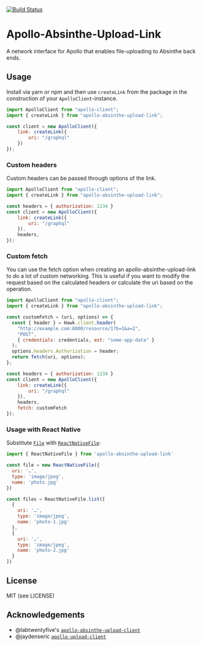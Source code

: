 [![Build Status](https://semaphoreci.com/api/v1/ihorkatkov/apollo-absinthe-upload-link/branches/master/badge.svg)](https://semaphoreci.com/ihorkatkov/apollo-absinthe-upload-link)

# Apollo-Absinthe-Upload-Link

A network interface for Apollo that enables file-uploading to Absinthe back
ends.

## Usage

Install via yarn or npm and then use `createLink` from the package
in the construction of your `ApolloClient`-instance.

```js
import ApolloClient from "apollo-client";
import { createLink } from "apollo-absinthe-upload-link";

const client = new ApolloClient({
    link: createLink({
        uri: "/graphql"
    })
});
```

### Custom headers

Custom headers can be passed through options of the link. 

```js
import ApolloClient from "apollo-client";
import { createLink } from "apollo-absinthe-upload-link";

const headers = { authorization: 1234 } 
const client = new ApolloClient({
    link: createLink({
        uri: "/graphql"
    }),
    headers,
});
```

### Custom fetch

You can use the fetch option when creating an apollo-absinthe-upload-link to do a lot of custom networking. This is useful if you want to modify the request based on the calculated headers or calculate the uri based on the operation.

```js
import ApolloClient from "apollo-client";
import { createLink } from "apollo-absinthe-upload-link";

const customFetch = (uri, options) => {
  const { header } = Hawk.client.header(
    "http://example.com:8000/resource/1?b=1&a=2",
    "POST",
    { credentials: credentials, ext: "some-app-data" }
  );
  options.headers.Authorization = header;
  return fetch(uri, options);
};

const headers = { authorization: 1234 } 
const client = new ApolloClient({
    link: createLink({
        uri: "/graphql"
    }),
    headers,
    fetch: customFetch
});
```

### Usage with React Native

Substitute [`File`](https://developer.mozilla.org/en/docs/Web/API/File) with [`ReactNativeFile`](https://github.com/bytewitchcraft/apollo-absinthe-upload-link/blob/master/src/validators.js):

```js
import { ReactNativeFile } from 'apollo-absinthe-upload-link'

const file = new ReactNativeFile({
  uri: '…',
  type: 'image/jpeg',
  name: 'photo.jpg'
})

const files = ReactNativeFile.list([
  {
    uri: '…',
    type: 'image/jpeg',
    name: 'photo-1.jpg'
  },
  {
    uri: '…',
    type: 'image/jpeg',
    name: 'photo-2.jpg'
  }
])
```

## License

MIT (see LICENSE)

## Acknowledgements

* @labtwentyfive's [`apollo-absinthe-upload-client`](https://github.com/labtwentyfive/apollo-absinthe-upload-client)
* @jaydenseric [`apollo-upload-client`](https://github.com/jaydenseric/apollo-upload-client)
